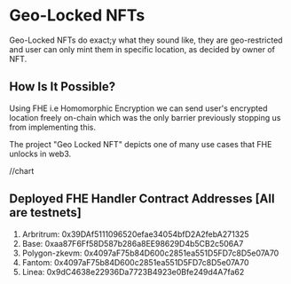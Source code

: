 # Geo-Locked NFTs

Geo-Locked NFTs do exact;y what they sound like, they are geo-restricted and user can only mint them in specific location, as decided by owner of NFT. 

## How Is It Possible?

Using FHE i.e Homomorphic Encryption we can send user's encrypted location freely on-chain which was the only barrier previously stopping us from implementing this.

The project "Geo Locked NFT" depicts one of many use cases that FHE unlocks in web3.

//chart

## Deployed FHE Handler Contract Addresses [All are testnets]

1. Arbritrum: 0x39DAf5111096520efae34054bfD2A2febA271325
2. Base: 0xaa87F6Ff58D587b286a8EE98629D4b5CB2c506A7
3. Polygon-zkevm: 0x4097aF75b84D600c2851ea551D5FD7c8D5e07A70
4. Fantom: 0x4097aF75b84D600c2851ea551D5FD7c8D5e07A70
5. Linea: 0x9dC4638e22936Da7723B4923e0Bfe249d4A7fa62


